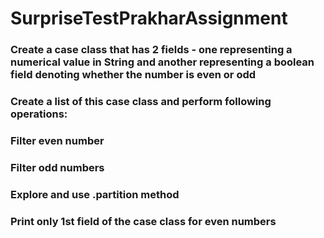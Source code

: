 # SurpriseTestPrakharAssignment
### Create a case class that has 2 fields - one representing a numerical value in String and another representing a boolean field denoting whether the number is even or odd
### Create a list of this case class and perform following operations:
### Filter even number
### Filter odd numbers
### Explore and use .partition method
### Print only 1st field of the case class for even numbers

